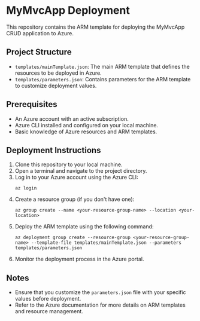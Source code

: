 # MyMvcApp Deployment

This repository contains the ARM template for deploying the MyMvcApp CRUD application to Azure.

## Project Structure

- `templates/mainTemplate.json`: The main ARM template that defines the resources to be deployed in Azure.
- `templates/parameters.json`: Contains parameters for the ARM template to customize deployment values.

## Prerequisites

- An Azure account with an active subscription.
- Azure CLI installed and configured on your local machine.
- Basic knowledge of Azure resources and ARM templates.

## Deployment Instructions

1. Clone this repository to your local machine.
2. Open a terminal and navigate to the project directory.
3. Log in to your Azure account using the Azure CLI:
   ```
   az login
   ```
4. Create a resource group (if you don't have one):
   ```
   az group create --name <your-resource-group-name> --location <your-location>
   ```
5. Deploy the ARM template using the following command:
   ```
   az deployment group create --resource-group <your-resource-group-name> --template-file templates/mainTemplate.json --parameters templates/parameters.json
   ```
6. Monitor the deployment process in the Azure portal.

## Notes

- Ensure that you customize the `parameters.json` file with your specific values before deployment.
- Refer to the Azure documentation for more details on ARM templates and resource management.